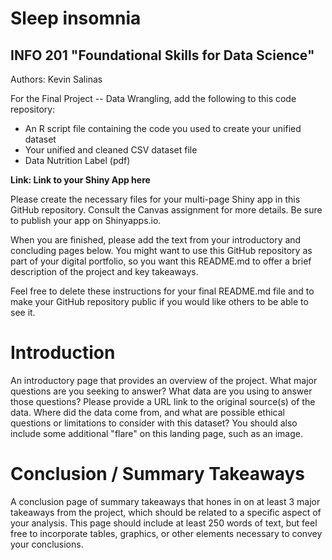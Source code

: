 # Sleep insomnia 
## INFO 201 "Foundational Skills for Data Science"

Authors: Kevin Salinas


For the Final Project -- Data Wrangling, add the following to this code repository:

* An R script file containing the code you used to create your unified dataset 
* Your unified and cleaned CSV dataset file
* Data Nutrition Label (pdf) 


**Link: Link to your Shiny App here**

Please create the necessary files for your multi-page Shiny app in this GitHub repository. Consult the Canvas assignment for more details. Be sure to publish your app on Shinyapps.io.

When you are finished, please add the text from your introductory and concluding pages below. You might want to use this GitHub repository as part of your digital portfolio, so you want this README.md to offer a brief description of the project and key takeaways.

Feel free to delete these instructions for your final README.md file and to make your GitHub repository public if you would like others to be able to see it. 

# Introduction

An introductory page that provides an overview of the project. What major questions are you seeking to answer? What data are you using to answer those questions? Please provide a URL link to the original source(s) of the data. Where did the data come from, and what are possible ethical questions or limitations to consider with this dataset? You should also include some additional "flare" on this landing page, such as an image.

# Conclusion / Summary Takeaways

A conclusion page of summary takeaways that hones in on at least 3 major takeaways from the project, which should be related to a specific aspect of your analysis. This page should include at least 250 words of text, but feel free to incorporate tables, graphics, or other elements necessary to convey your conclusions.
